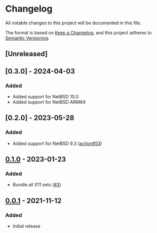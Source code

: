 # Changelog
All notable changes to this project will be documented in this file.

The format is based on [Keep a Changelog](https://keepachangelog.com/en/1.0.0/),
and this project adheres to [Semantic Versioning](https://semver.org/spec/v2.0.0.html).

## [Unreleased]

## [0.3.0] - 2024-04-03
### Added
- Added support for NetBSD 10.0
- Added support for NetBSD ARM64

## [0.2.0] - 2023-05-28
### Added
- Added support for NetBSD 9.3 ([action#53](https://github.com/cross-platform-actions/action/issues/53))

## [0.1.0] - 2023-01-23
### Added
- Bundle all X11 sets ([#3](https://github.com/cross-platform-actions/netbsd-builder/issues/3))

## [0.0.1] - 2021-11-12
### Added
- Initial release

[0.1.0]: https://github.com/cross-platform-actions/netbsd-builder/compare/v0.0.1...v0.1.0
[0.0.1]: https://github.com/cross-platform-actions/netbsd-builder/releases/tag/v0.0.1
